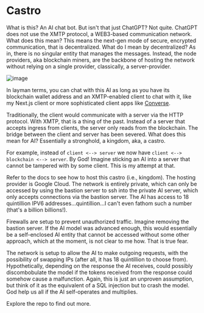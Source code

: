 # Castro

What is this? An AI chat bot. But isn't that just ChatGPT? Not quite. ChatGPT does not use the XMTP protocol, a WEB3-based communication network. What does this mean? This means the next-gen mode of secure, encrypted communication, that is decentralized. What do I mean by decentralized? As in, there is no singular entity that manages the messages. Instead, the node providers, aka blockchain miners, are the backbone of hosting the network without relying on a single provider, classically, a server-provider.

![image](https://github.com/user-attachments/assets/1d6f256e-d298-4359-be4b-413eba56204b)

In layman terms, you can chat with this AI as long as you have its blockchain wallet address and an XMTP-enabled client to chat with it, like my Next.js client or more sophisticated client apps like [Converse](https://converse.xyz).

Traditionally, the client would communicate with a server via the HTTP protocol. With XMTP, that is a thing of the past. Instead of a server that accepts ingress from clients, the server only reads from the blockchain. The bridge between the client and server has been severed. What does this mean for AI? Essentially a stronghold, a kingdom, aka, a castro.

For example, instead of ```client <--> server``` we now have ```client <--> blockchain <--> server```. By God! Imagine sticking an AI into a server that cannot be tampered with by some client. This is my attempt at that.

Refer to the docs to see how to host this castro (i.e., kingdom). The hosting provider is Google Cloud. The network is entirely private, which can only be accessed by using the bastion server to ssh into the private AI server, which only accepts connections via the bastion server. The AI has access to 18 quintillion IPV6 addresses...quintillion...I can't even fathom such a number (that's a billion billions!).

Firewalls are setup to prevent unauthorized traffic. Imagine removing the bastion server. If the AI model was advanced enough, this would essentially be a self-enclosed AI entity that cannot be accessed without some other approach, which at the moment, is not clear to me how. That is true fear.

The network is setup to allow the AI to make outgoing requests, with the possibility of swapping IPs (after all, it has 18 quintillion to choose from). Hypothetically, depending on the response the AI receives, could possibly discombobulate the model if the tokens received from the response could somehow cause a malfunction. Again, this is just an unproven assumption, but think of it as the equivalent of a SQL injection but to crash the model. God help us all if the AI self-operates and multiplies.

Explore the repo to find out more.
